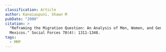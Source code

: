 ```yaml
---
classification: Article
author: Kanaiaupuni, Shawn M
pubDate: "2000"
citation: >
  "Reframing the Migration Question: An Analysis of Men, Women, and Gender in
  Mexicos." Social Forces 78(4): 1311-1348.
tags:
  - MMP
---
```

